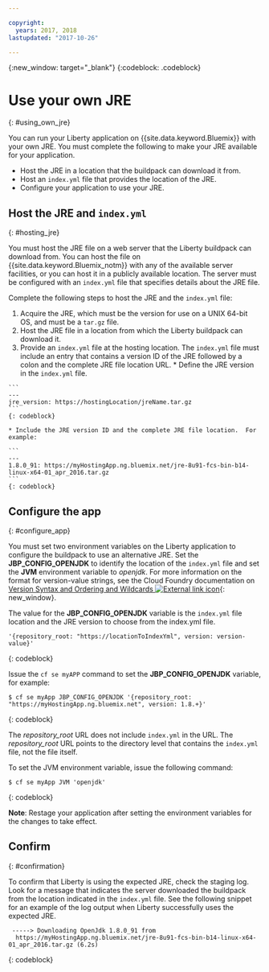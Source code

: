 ```yaml
---

copyright:
  years: 2017, 2018
lastupdated: "2017-10-26"

---
```


{:new_window: target="_blank"}
{:codeblock: .codeblock}

# Use your own JRE
{: #using_own_jre}

You can run your Liberty application on {{site.data.keyword.Bluemix}} with your own JRE. You must complete the following to make your JRE available for your application.
* Host the JRE in a location that the buildpack can download it from.
* Host an `index.yml` file that provides the location of the JRE.
* Configure your application to use your JRE.

## Host the JRE and `index.yml`
{: #hosting_jre}

You must host the JRE file on a web server that the Liberty buildpack can download from. You can host the file on {{site.data.keyword.Bluemix_notm}} with any of the available server facilities, or you can host it in a publicly available location. The server must be configured with an `index.yml` file that specifies details about the JRE file.

Complete the following steps to host the JRE and the `index.yml` file:
  1. Acquire the JRE, which must be the version for use on a UNIX 64-bit OS, and must be a `tar.gz` file.
  2. Host the JRE file in a location from which the Liberty buildpack can download it.
  3. Provide an `index.yml` file at the hosting location. The `index.yml` file must include an entry that contains a version ID of the JRE followed by a colon and the complete JRE file location URL.
    * Define the JRE version in the `index.yml` file.

    ```
    ---
    jre_version: https://hostingLocation/jreName.tar.gz
    ```
    {: codeblock}

    * Include the JRE version ID and the complete JRE file location.  For example:

    ```
    ---
    1.8.0_91: https://myHostingApp.ng.bluemix.net/jre-8u91-fcs-bin-b14-linux-x64-01_apr_2016.tar.gz
    ```
    {: codeblock}

## Configure the app
{: #configure_app}

You must set two environment variables on the Liberty application to configure the buildpack to use an alternative JRE. Set the **JBP_CONFIG_OPENJDK** to identify the location of the `index.yml` file  and set the **JVM** environment variable to *openjdk*. For more information on the format for version-value strings, see the Cloud Foundry documentation on [Version Syntax and Ordering and Wildcards ![External link icon](../../icons/launch-glyph.svg "External link icon")](https://github.com/cloudfoundry/ibm-websphere-liberty-buildpack/blob/master/docs/util-repositories.md){: new_window}.

The value for the **JBP_CONFIG_OPENJDK** variable is the `index.yml` file location and the JRE version to choose from the index.yml file.

```
'{repository_root: "https://locationToIndexYml", version: version-value}'
```
{: codeblock}

Issue the `cf se myAPP` command to set the **JBP_CONFIG_OPENJDK** variable, for example:
```
$ cf se myApp JBP_CONFIG_OPENJDK '{repository_root: "https://myHostingApp.ng.bluemix.net", version: 1.8.+}'
```
{: codeblock}

The *repository_root* URL does not include `index.yml` in the URL. The *repository_root* URL points to the directory level that contains the `index.yml` file, not the file itself.

To set the JVM environment variable, issue the following command:
```
$ cf se myApp JVM 'openjdk'
```
{: codeblock}

**Note**: Restage your application after setting the environment variables for the changes to take effect.

## Confirm
{: #confirmation}

To confirm that Liberty is using the expected JRE, check the staging log. Look for a message that indicates the server downloaded the buildpack from the location indicated in the `index.yml` file. See the following snippet for an example of the log output when Liberty successfully uses the expected JRE.
```
 -----> Downloading OpenJdk 1.8.0_91 from
  https://myHostingApp.ng.bluemix.net/jre-8u91-fcs-bin-b14-linux-x64-01_apr_2016.tar.gz (6.2s)
```
{: codeblock}
